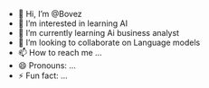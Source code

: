 - 👋 Hi, I’m @Bovez
- 👀 I’m interested in learning AI
- 🌱 I’m currently learning Ai business analyst
- 💞️ I’m looking to collaborate on Language models
- 📫 How to reach me ...
- 😄 Pronouns: ...
- ⚡ Fun fact: ...

<!---
Bovez/Bovez is a ✨ special ✨ repository because its `README.md` (this file) appears on your GitHub profile.
You can click the Preview link to take a look at your changes.
--->
